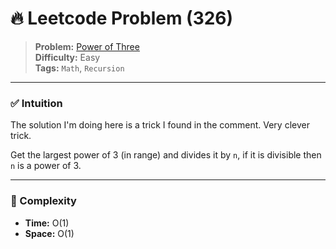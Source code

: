 # 🔥 Leetcode Problem (326)

> **Problem:** [Power of Three](https://leetcode.com/problems/power-of-three/)<br />
> **Difficulty:** Easy<br/>
> **Tags:** `Math`, `Recursion`

---

### ✅ Intuition

The solution I'm doing here is a trick I found in the comment. Very clever trick.

Get the largest power of 3 (in range) and divides it by `n`, if it is divisible then `n` is a power of 3.

---

### 🧪 Complexity

- **Time:** O(1)
- **Space:** O(1)